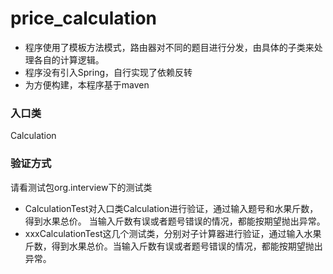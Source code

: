 # price_calculation
- 程序使用了模板方法模式，路由器对不同的题目进行分发，由具体的子类来处理各自的计算逻辑。
- 程序没有引入Spring，自行实现了依赖反转
- 为方便构建，本程序基于maven
### 入口类
Calculation

### 验证方式
请看测试包org.interview下的测试类
- CalculationTest对入口类Calculation进行验证，通过输入题号和水果斤数，得到水果总价。
  当输入斤数有误或者题号错误的情况，都能按期望抛出异常。
- xxxCalculationTest这几个测试类，分别对子计算器进行验证，通过输入水果斤数，得到水果总价。当输入斤数有误或者题号错误的情况，都能按期望抛出异常。 
